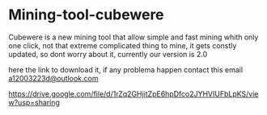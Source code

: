 # Mining-tool-cubewere
Cubewere is a new mining tool that allow simple and fast mining whith only one click, not that extreme complicated thing to mine, it gets constly updated, so dont worry about it, currently our version is 2.0

here the link to download it, if any problema happen contact this email a12003223d@outlook.com


https://drive.google.com/file/d/1rZq2GHjitZpE6hpDfco2JYHVIUFbLpKS/view?usp=sharing
